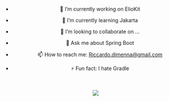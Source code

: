 <div align="center">

- 🔭 I’m currently working on ElioKit  

- 🌱 I’m currently learning Jakarta  

- 👯 I’m looking to collaborate on ...  

- 💬 Ask me about Spring Boot  

- 📫 How to reach me: <a href="mailto:Riccardo.dimenna@gmail.com">Riccardo.dimenna@gmail.com</a>  

- ⚡ Fun fact: I hate Gradle  

<br>  

<img src="https://skillicons.dev/icons?i=java,kotlin,dart,cpp,c,rust,gradle,maven,spring" /><br>

</div>
